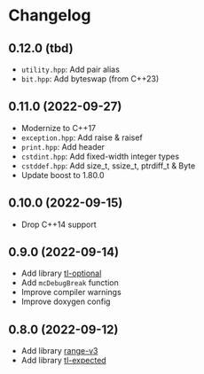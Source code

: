 # Changelog

## 0.12.0 (tbd)

- `utility.hpp`: Add pair alias
- `bit.hpp`: Add byteswap (from C++23)

## 0.11.0 (2022-09-27)

- Modernize to C++17
- `exception.hpp`: Add raise & raisef
- `print.hpp`: Add header
- `cstdint.hpp`: Add fixed-width integer types
- `cstddef.hpp`: Add size_t, ssize_t, ptrdiff_t & Byte
- Update boost to 1.80.0

## 0.10.0 (2022-09-15)

- Drop C++14 support

## 0.9.0 (2022-09-14)

- Add library [tl-optional](https://github.com/TartanLlama/optional)
- Add `mcDebugBreak` function
- Improve compiler warnings
- Improve doxygen config

## 0.8.0 (2022-09-12)

- Add library [range-v3](https://github.com/ericniebler/range-v3)
- Add library [tl-expected](https://github.com/TartanLlama/expected)
